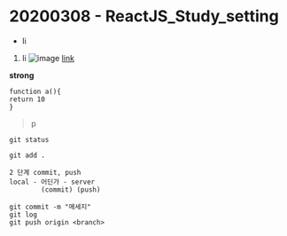 # 20200308 - ReactJS_Study_setting

- li

1. li
   ![image](src)
   [link](www.naver.com)

**strong**

```
function a(){
return 10
}
```

> p

```
git status

git add .

2 단계 commit, push
local - 어딘가 - server
        (commit) (push)

git commit -m "메세지"
git log
git push origin <branch>

```
